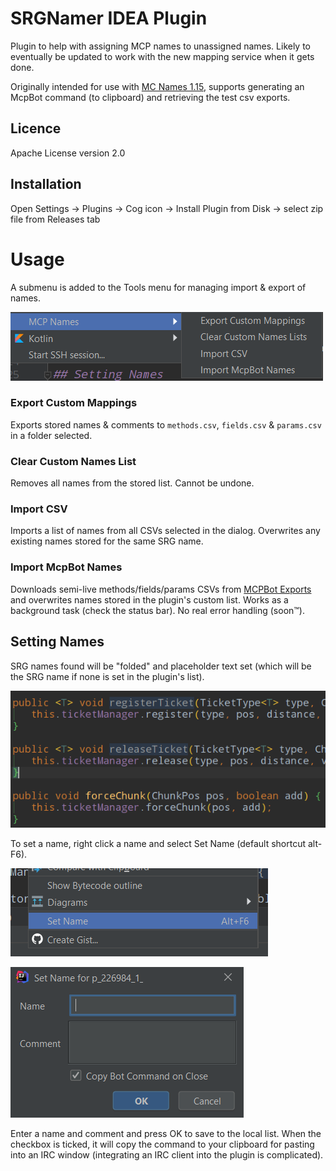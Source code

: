 # SRGNamer IDEA Plugin
Plugin to help with assigning MCP names to unassigned names. Likely to eventually be updated to work with the new mapping service when it gets done.

Originally intended for use with [MC Names 1.15](https://github.com/thiakil/MC-Names-1.15), supports generating an McpBot command (to clipboard) and retrieving the test csv exports.

## Licence
Apache License version 2.0

## Installation
Open Settings -> Plugins -> Cog icon -> Install Plugin from Disk -> select zip file from Releases tab

# Usage
A submenu is added to the Tools menu for managing import & export of names.

![Tools Menu](images/tools_menu.png)

### Export Custom Mappings
Exports stored names & comments to `methods.csv`, `fields.csv` & `params.csv` in a folder selected.

### Clear Custom Names List
Removes all names from the stored list. Cannot be undone.

### Import CSV
Imports a list of names from all CSVs selected in the dialog. Overwrites any existing names stored for the same SRG name.

### Import McpBot Names
Downloads semi-live methods/fields/params CSVs from [MCPBot Exports](http://export.mcpbot.bspk.rs/) and overwrites names stored in the plugin's custom list. Works as a background task (check the status bar). No real error handling (soon™). 

## Setting Names
SRG names found will be "folded" and placeholder text set (which will be the SRG name if none is set in the plugin's list).

![Folder Names](images/folded_names.png)

To set a name, right click a name and select Set Name (default shortcut alt-F6).

![Set Name Action](images/set_name_menu.png)

![Set Name Dialog](images/set_name_dialog.png)

Enter a name and comment and press OK to save to the local list. When the checkbox is ticked, it will copy the command to your clipboard for pasting into an IRC window (integrating an IRC client into the plugin is complicated).